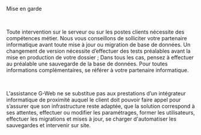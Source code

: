 





Mise en garde



 


Toute intervention sur le serveur ou sur 
 les postes clients nécessite des compétences métier. Nous vous conseillons 
 de solliciter votre partenaire informatique avant toute mise à jour ou 
 migration de base de données. Un changement de version nécessite d’effectuer 
 des tests préalables avant la mise en production de votre dossier ; Dans 
 tous les cas, pensez à effectuer au préalable une sauvegarde de la base 
 de données. Pour toutes informations complémentaires, se référer à votre 
 partenaire informatique. 


 


L'assistance G-Web ne se substitue pas 
 aux prestations d’un intégrateur informatique de proximité auquel le client 
 doit pouvoir faire appel pour s’assurer que son infrastructure reste adaptée, 
 que la solution correspond à ses attentes, effectuer ou modifier les paramétrages, 
 former les utilisateurs, effectuer les migrations et mises à jour, se 
 charger d'automatiser les sauvegardes et intervenir sur site.


